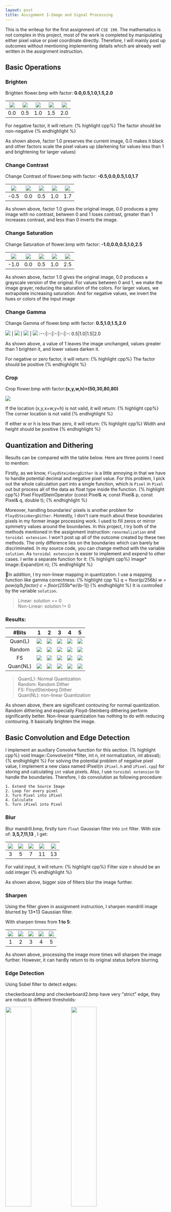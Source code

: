 ```yaml
---
layout: post
title: Assignment I—Image and Signal Processing
---
```

This is the writeup for the first assignment of `CSE 190`. 
The mathematics is not complex in this project, most of the work is completed by 
manipulating either pixel value or pixel coordinate directly. Therefore, I will mainly post up
outcomes without mentioning implementing details which are already well written in the assignment instruction.

 
## Basic Operations

### Brighten

Brighten flower.bmp with factor: **0.0,0.5,1.0,1.5,2.0**

 <img src="../img/bri0.bmp" /> | <img src="../img/bri0.5.bmp" /> | <img src="../img/bri1.bmp" /> | <img src="../img/bri1.5.bmp" /> | <img src="../img/bri2.bmp" /> | 
:-:|:-:|:-:|:-:|:-:
0.0|0.5|1.0|1.5|2.0        

For negative factor, it will return:
{% highlight cpp%}
The factor should be non-negative
{% endhighlight %} 

As shown above, factor 1.0 preserves the current image, 0.0 makes it black and other factors scale the pixel values up (darkening for values less than 1 and brightening for larger values)

### Change Contrast

Change Contrast of flower.bmp with factor: **-0.5,0.0,0.5,1.0,1.7** 

 <img src="../img/contr-0.5.bmp" /> | <img src="../img/contr0.0.bmp" /> | <img src="../img/contr0.5.bmp" /> | <img src="../img/contr1.0.bmp" /> | <img src="../img/contr1.7.bmp" /> | 
:--:|:-:|:-:|:-:|:-:
-0.5|0.0|0.5|1.0|1.7  

As shown above, factor 1.0 gives the original image, 0.0 produces a grey image with no contrast, between 0 and 1 loses contrast, greater than 1 increases contrast, and less than 0 inverts the image.

### Change Saturation

Change Saturation of flower.bmp with factor: **-1.0,0.0,0.5,1.0,2.5** 

 <img src="../img/satur-1.0.bmp" /> | <img src="../img/satur0.0.bmp" /> | <img src="../img/satur0.5.bmp" /> | <img src="../img/satur1.0.bmp" /> | <img src="../img/satur2.5.bmp" /> | 
:--:|:-:|:-:|:-:|:-:
-1.0|0.0|0.5|1.0|2.5 

As shown above, factor 1.0 gives the original image, 0.0 produces a grayscale version of the original. For values between 0 and 1, we make the image grayer, reducing the saturation of the colors. For larger values, we extrapolate increasing saturation. And for negative values, we invert the hues or colors of the input image

### Change Gamma

Change Gamma of flower.bmp with factor: **0.5,1.0,1.5,2.0** 

 <img src="../img/gam0.5.bmp" /> | <img src="../img/gam1.0.bmp" /> | <img src="../img/gam1.5.bmp" /> | <img src="../img/gam2.0.bmp" /> 
 :--:|:-:|:-:|:-:|:-:
0.5|1.0|1.5|2.0

As shown above, a value of 1 leaves the image unchanged, values greater than 1 brighten it, and lower values darken it.

For negative or zero factor, it will return:
{% highlight cpp%}
The factor should be positive
{% endhighlight %} 

### Crop

Crop flower.bmp with factor:**(x,y,w,h)=(50,30,80,80)**

<img src="../img/crop.bmp" style="display:inline"/>

If the location (x,y,x+w,y+h) is not valid, it will return:
{% highlight cpp%}
The corner location is not valid
{% endhighlight %} 

If either w or h is less than zero, it will return:
{% highlight cpp%}
Width and height should be positive
{% endhighlight %} 

## Quantization and Dithering

Results can be compared with the table below. Here are three points I need to mention:

Firstly, as we know, `FloydSteinbergDither` is a little annoying in that we have to handle potential decimal and negative pixel value. For this problem, I pick out the whole calculation part into a single function, which is `Pixel` in `Pixel` out but process all of the data as float type inside the function.
{% highlight cpp%}
Pixel FloydSteinOperator (const Pixel& w, const Pixel& p, const Pixel& q, double t);
{% endhighlight %} 

Moreover, handling boundaries' pixels is another problem for `FloydSteinbergDither`. Honestly, I don't care much about these boundaries pixels in my former image processing work. I used to fill zeros or mirror symmetry values around the boundaries. In this project, I try both of the methods mentioned in the assignment instruction: `renormalization` and `toroidal extension`. I won't post up all of the outcome created by these two methods. The only difference lies on the 
boundaries which can barely be discriminated. In my source code, you can change method with the variable `solution`. 
As `toroidal extension` is easier to implement and expend to other cases. I write a separate function for it:
{% highlight cpp%}
Image* Image::Expand(int n);
{% endhighlight %} 

In addition, I try non-linear mapping in quantization. I use a mapping function like gamma correctness:
{% highlight cpp %}
q = floor(p/256*b)
w = pow(q/b,factor)
c = floor(255*b*w/(b-1))
{% endhighlight %}
It is controlled by the variable `solution`.
> Linear: solution == 0   
> Non-Linear: solution != 0

### Results:

\#Bits|1 | 2 | 3 | 4 | 5 |
 :--:|:-:|:-:|:-:|:-:|:-:|
Quan(L)|<img src="../img/quan1.bmp" /> |<img src="../img/quan2.bmp" />|<img src="../img/quan3.bmp" />|<img src="../img/quan4.bmp" />|<img src="../img/quan5.bmp" />
Random|<img src="../img/rand1.bmp" /> |<img src="../img/rand2.bmp" />|<img src="../img/rand3.bmp" />|<img src="../img/rand4.bmp" />|<img src="../img/rand5.bmp" />
FS|<img src="../img/floyd1.bmp" /> |<img src="../img/floyd2.bmp" />|<img src="../img/floyd3.bmp" />|<img src="../img/floyd4.bmp" />|<img src="../img/floyd5.bmp" />
Quan(NL)|<img src="../img/quann1.bmp" /> |<img src="../img/quann2.bmp" />|<img src="../img/quann3.bmp" />|<img src="../img/quann4.bmp" />|<img src="../img/quann5.bmp" />


> Quan(L): Normal Quantization   
Random: Random Dither   
FS: FloydSteinberg Dither   
Quan(NL): non-linear Quantization  

As shown above, there are significant contouring for normal quantization. Random dithering and especially Floyd-Steinberg dithering perform significantly better. Non-linear quantization has nothing to do with reducing contouring. It basically brighten the image.
 

## Basic Convolution and Edge Detection

I implement an auxiliary Convolve function for this section.
{% highlight cpp%}
void Image::Convolve(int *filter, int n, int normalization, int absval);
{% endhighlight %} 
For solving the potential problem of negative pixel value, I implement a new class named iPixel(in `iPixel.h` and `iPixel.cpp`)
for storing and calculating `int` value pixels. Also, I use `toroidal extension` to handle the boundaries. Therefore, I do convolution as following procedure: 

	1. Extend the Source Image
	2. Loop for every pixel
	3. Turn Pixel into iPixel
	4. Calculate 
	5. Turn iPixel into Pixel
	
### Blur

Blur mandrill.bmp, firstly turn `float` Gaussian filter into `int` filter. 
With size of: **3,5,7,11,13** , I get:

 <img src="../img/blur3.bmp" /> | <img src="../img/blur5.bmp" /> | <img src="../img/blur7.bmp" /> | <img src="../img/blur11.bmp" /> | <img src="../img/blur13.bmp" />
 :--:|:-:|:-:|:-:|:-:
3|5|7|11|13

For valid input, it will return:
{% highlight cpp%}
Filter size n should be an odd integer
{% endhighlight %} 

As shown above, bigger size of filters blur the image further.

### Sharpen

Using the filter given in assignment instruction, I sharpen mandrill image blurred by 13*13 Gaussian filter.

With sharpen times from **1 to 5**:

 <img src="../img/sharp1.bmp" /> | <img src="../img/sharp2.bmp" /> | <img src="../img/sharp3.bmp" /> | <img src="../img/sharp4.bmp" /> | <img src="../img/sharp5.bmp" />
 :--:|:-:|:-:|:-:|:-:
1|2|3|4|5

As shown above, processing the image more times will sharpen the image further. However, it can hardly return to
its original status before blurring.  


### Edge Detection

Using Sobel filter to detect edges:

checkerboard.bmp and checkerboard2.bmp have very "strict" edge, they are robust to different thresholds:

<img src="../img/check1.bmp" width="40%" height="40%" style="display:inline"/>
<img src="../img/check2.bmp" width="40%" height="40%" style="display:inline"/>

For wave.bmp, I try threshold from 50 to 250:

 <img src="../img/wave50.bmp" /> | <img src="../img/wave100.bmp" /> | <img src="../img/wave150.bmp" /> | <img src="../img/wave200.bmp" /> | <img src="../img/wave250.bmp" />
 :--:|:-:|:-:|:-:|:-:
50|100|150|200|250

As shown above, higher threshold means less edges. For wave.bmp, we can get satisfying edges with threshold around 200.


## Antialiased Scale and Shift

I give up the auxiliary Convolve function in this section. 
Instead, I implement all of techniques with two or more 1D processing. Fortunately, the coordinates of every pixel
required in the source image for calculating the goal image can be known with a simple close-form solution.
It is unnecessary to search every satisfying pixels with global loop.

For solving the potential problem of decimal pixel value, I implement a new class named fPixel(in `fPixel.h` and `fPixel.cpp`)
for storing and calculating `double` value pixels.

Also, as I use for loop condition to choose the pixels required for calculation. I don't need to extend the image here.
On the other hand, a general normalization is a must.

In my code, I use the variable `solution` to control the filter.
> Nearest neighbour: solution == 0   
> Hat filter: solution == 1  
> Mitchell filter: solution == otherwise


### Scale

With three different filters, I scale checkerboard.bmp to different size:

size|300*512 | 512*300 | 300*300 | 800*800 | 
 :--:|:-:|:-:|:-:|:-:|
NN|<img src="../img/scale01.bmp" /> |<img src="../img/scale02.bmp" />|<img src="../img/scale03.bmp" />|<img src="../img/scale04.bmp" />|
Hat|<img src="../img/scale11.bmp" /> |<img src="../img/scale12.bmp" />|<img src="../img/scale13.bmp" />|<img src="../img/scale14.bmp" />|
Mitchell|<img src="../img/scale21.bmp" /> |<img src="../img/scale22.bmp" />|<img src="../img/scale23.bmp" />|<img src="../img/scale24.bmp" />|

As shown above, there are great improvement when we use hat filter or Mitchell filter. We can see many distortions 
in images processed by nearest neighbor method when we look closely. However, there are barely distortions when we use
hat or Mitchell filter. Honestly, I can hardly tell if Mitchell filter is better than hat filter from my results.
From my viewpoint, I think hat filter is excellent for it good performance, fast running speed and easy implementation. 

### Shift

With three different filters, I shift checkerboard.bmp:

(tx,ty)| (35.2,35.2) | (35.3,-35.3) | (-35.5,35.5) | (-35.7,-35.7) | 
 :--:|:-:|:-:|:-:|:-:|
NN|<img src="../img/shift01.bmp" /> |<img src="../img/shift02.bmp" />|<img src="../img/shift03.bmp" />|<img src="../img/shift04.bmp" />|
Hat|<img src="../img/shift11.bmp" /> |<img src="../img/shift12.bmp" />|<img src="../img/shift13.bmp" />|<img src="../img/shift14.bmp" />|
Mitchell|<img src="../img/shift21.bmp" /> |<img src="../img/shift22.bmp" />|<img src="../img/shift23.bmp" />|<img src="../img/shift24.bmp" />|

There are not that much difference between these three methods when we do shift operation.

Also I implement a QT widget for illustrating shift process.
Unfortunately, the Shift processing is not fast enough for an online demonstration. 
I have to shift the image in advance, and save them for QT to load.
In order to show non-integer shift, I set shift in range -10 to 10 with an increment of 0.2.

![](../img/shift.gif) 

### Fun nonlinear filters

I implement rotation and fisheye projections. The simplest nearest neighbor is used here.

* Rotation:

 <img src="../img/rotate1.bmp" /> | <img src="../img/rotate2.bmp" /> | <img src="../img/rotate3.bmp" /> 
  :--:|:-:|:-:|:-:|:-:
30|90|285

* Fisheye:

<img src="../img/fun1.bmp" width="40%" height="40%" style="display:inline"/>
<img src="../img/fun2.bmp" width="80%" height="80%" style="display:inline"/>


## Morphing

The essence of morphing is a nonlinear filter. It is not complex to implement. However, I spend much of time
modifying heads, locating key points.

I only use two images with 24 key points each:

<img src="../img/h1.bmp" /> | <img src="../img/h2.bmp" />  
  :--:|:-:|:-:|:-:|:-:
head1|head2

Weight parameter(a,b,p) is not easy to choose: It is said that setting like a barely greater than zero, b in range [0.5,2] and p in range [0,1] is mostly used. However, I find that b cannot be larger than 0.3 in my case. It is probably because my image is small and key points
are not located so accurately. 

With parameter **(a,b,p) = (0.001,0.2,0.5)** I obtain a quite good result:

![](../img/morphing.gif)

## End

All of work is completed by Kunyao Chen. Some images are scaled to fit the webpage. If you can view the original image
in [my Github](https://github.com/kunyao/kunyao.github.io/tree/master/img)







